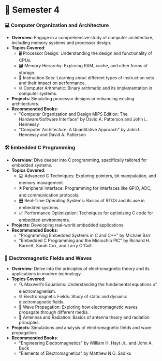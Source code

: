 # 📗 Semester 4

### 💻 Computer Organization and Architecture
- **Overview**: Engage in a comprehensive study of computer architecture, including memory systems and processor design.
- **Topics Covered**:
  - 🖥️ Processor Design: Understanding the design and functionality of CPUs.
  - 🗃️ Memory Hierarchy: Exploring RAM, cache, and other forms of storage.
  - 🔄 Instruction Sets: Learning about different types of instruction sets and their impact on performance.
  - 🌐 Computer Arithmetic: Binary arithmetic and its implementation in computer systems.
- **Projects**: Simulating processor designs or enhancing existing architectures.
- **Recommended Books**:
  - "Computer Organization and Design MIPS Edition: The Hardware/Software Interface" by David A. Patterson and John L. Hennessy
  - "Computer Architecture: A Quantitative Approach" by John L. Hennessy and David A. Patterson

### 🛠️ Embedded C Programming
- **Overview**: Dive deeper into C programming, specifically tailored for embedded systems.
- **Topics Covered**:
  - 💻 Advanced C Techniques: Exploring pointers, bit manipulation, and memory management.
  - 🖲️ Peripheral Interface: Programming for interfaces like GPIO, ADC, and communication protocols.
  - 🎛️ Real-Time Operating Systems: Basics of RTOS and its use in embedded systems.
  - 📈 Performance Optimization: Techniques for optimizing C code for embedded environments.
- **Projects**: Developing real-world embedded applications.
- **Recommended Books**:
  - "Programming Embedded Systems in C and C++" by Michael Barr
  - "Embedded C Programming and the Microchip PIC" by Richard H. Barnett, Sarah Cox, and Larry O'Cull

### 📡 Electromagnetic Fields and Waves
- **Overview**: Delve into the principles of electromagnetic theory and its applications in modern technology.
- **Topics Covered**:
  - 🔍 Maxwell's Equations: Understanding the fundamental equations of electromagnetism.
  - 🌐 Electromagnetic Fields: Study of static and dynamic electromagnetic fields.
  - 📶 Wave Propagation: Exploring how electromagnetic waves propagate through different media.
  - 📡 Antennas and Radiation: Basics of antenna theory and radiation principles.
- **Projects**: Simulations and analysis of electromagnetic fields and wave propagation.
- **Recommended Books**:
  - "Engineering Electromagnetics" by William H. Hayt Jr., and John A. Buck
  - "Elements of Electromagnetics" by Matthew N.O. Sadiku
